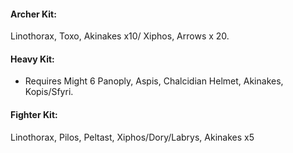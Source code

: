 #### Archer Kit:
Linothorax, Toxo, Akinakes x10/ Xiphos,  Arrows x 20.

#### Heavy Kit:
- Requires Might 6
Panoply, Aspis, Chalcidian Helmet, Akinakes, Kopis/Sfyri.

#### Fighter Kit:
Linothorax, Pilos, Peltast, Xiphos/Dory/Labrys, Akinakes x5

